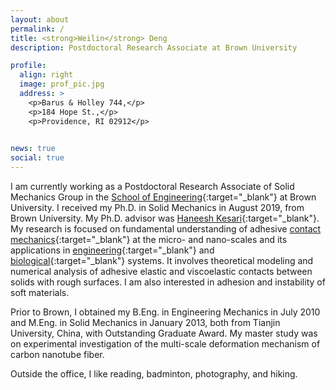```yaml
---
layout: about
permalink: /
title: <strong>Weilin</strong> Deng
description: Postdoctoral Research Associate at Brown University

profile:
  align: right
  image: prof_pic.jpg
  address: >
    <p>Barus & Holley 744,</p>
    <p>184 Hope St.,</p>
    <p>Providence, RI 02912</p>
    

news: true
social: true
---
```


I am currently working as a Postdoctoral Research Associate
of Solid Mechanics Group
in the [School of Engineering](https://www.brown.edu/academics/engineering){:target="_blank"}
at Brown University.
I received my Ph.D. in Solid Mechanics in August 2019, from Brown University.
My Ph.D. advisor was [Haneesh Kesari](https://vivo.brown.edu/display/hkesari){:target="_blank"}.
My research is focused on fundamental understanding of adhesive [contact mechanics](https://en.wikipedia.org/wiki/Contact_mechanics){:target="_blank"} at the micro- and nano-scales and its applications in [engineering](https://en.wikipedia.org/wiki/Atomic_force_microscopy){:target="_blank"} and [biological](https://en.wikipedia.org/wiki/Synthetic_setae){:target="_blank"} systems.
It involves theoretical modeling and numerical analysis of adhesive elastic and viscoelastic contacts between solids with rough surfaces.
I am also interested in adhesion and instability of soft materials.


Prior to Brown, I obtained my B.Eng. in Engineering Mechanics in July 2010
and M.Eng. in Solid Mechanics in January 2013, both from Tianjin University, China, with Outstanding Graduate Award. 
My master study was on experimental investigation of the multi-scale deformation mechanism of carbon nanotube fiber.

Outside the office, I like reading, badminton, photography, and hiking.

